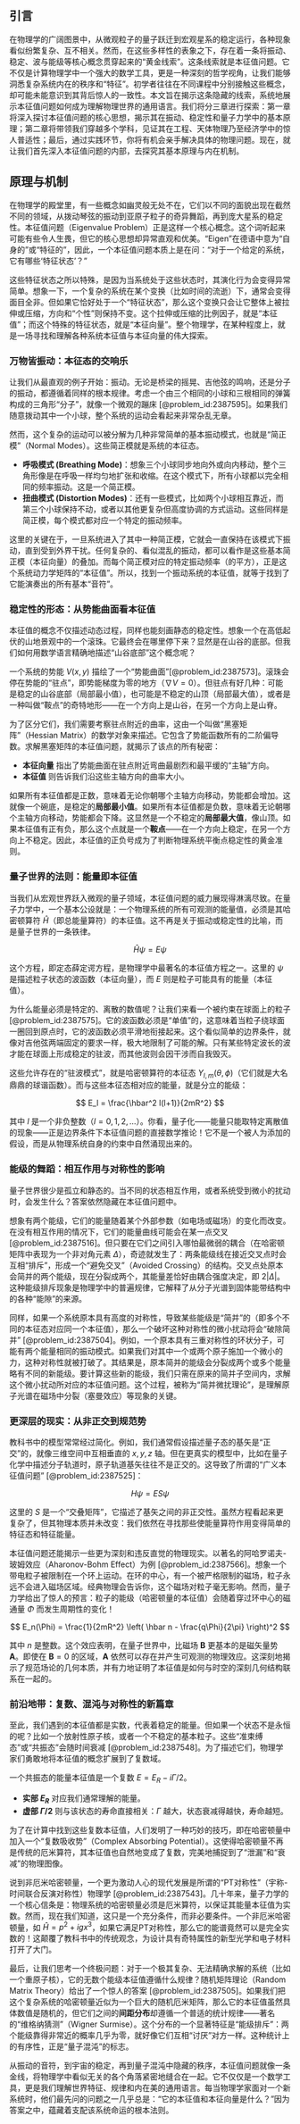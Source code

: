 ## 引言
在物理学的广阔图景中，从微观粒子的量子跃迁到宏观星系的稳定运行，各种现象看似纷繁复杂、互不相关。然而，在这些多样性的表象之下，存在着一条将振动、稳定、波与能级等核心概念贯穿起来的“黄金线索”。这条线索就是本征值问题。它不仅是计算物理学中一个强大的数学工具，更是一种深刻的哲学视角，让我们能够洞悉复杂系统内在的秩序和“特征”。初学者往往在不同课程中分别接触这些概念，却可能未能意识到其背后惊人的一致性。本文旨在揭示这条隐藏的线索，系统地展示本征值问题如何成为理解物理世界的通用语言。我们将分三章进行探索：第一章将深入探讨本征值问题的核心思想，揭示其在振动、稳定性和量子力学中的基本原理；第二章将带领我们穿越多个学科，见证其在工程、天体物理乃至经济学中的惊人普适性；最后，通过实践环节，你将有机会亲手解决具体的物理问题。现在，就让我们首先深入本征值问题的内部，去探究其基本原理与内在机制。

## 原理与机制

在物理学的殿堂里，有一些概念如幽灵般无处不在，它们以不同的面貌出现在截然不同的领域，从拨动琴弦的振动到亚原子粒子的奇异舞蹈，再到庞大星系的稳定性。本征值问题（Eigenvalue Problem）正是这样一个核心概念。这个词听起来可能有些令人生畏，但它的核心思想却异常直观和优美。“Eigen”在德语中意为“自身的”或“特征的”，因此，一个本征值问题本质上是在问：“对于一个给定的系统，它有哪些‘特征状态’？”

这些特征状态之所以特殊，是因为当系统处于这些状态时，其演化行为会变得异常简单。想象一下，一个复杂的系统在某个变换（比如时间的流逝）下，通常会变得面目全非。但如果它恰好处于一个“特征状态”，那么这个变换只会让它整体上被拉伸或压缩，方向和“个性”则保持不变。这个拉伸或压缩的比例因子，就是“本征值”；而这个特殊的特征状态，就是“本征向量”。整个物理学，在某种程度上，就是一场寻找和理解各种系统本征值与本征向量的伟大探索。

### 万物皆振动：本征态的交响乐

让我们从最直观的例子开始：振动。无论是桥梁的摇晃、吉他弦的鸣响，还是分子的振动，都遵循着同样的根本规律。考虑一个由三个相同的小球和三根相同的弹簧构成的三角形“分子”，就像一个微观的蹦床 [@problem_id:2387595]。如果我们随意拨动其中一个小球，整个系统的运动会看起来非常杂乱无章。

然而，这个复杂的运动可以被分解为几种非常简单的基本振动模式，也就是“简正模”（Normal Modes）。这些简正模就是系统的本征态。

-   **呼吸模式 (Breathing Mode)**：想象三个小球同步地向外或向内移动，整个三角形像是在呼吸一样均匀地扩张和收缩。在这个模式下，所有小球都以完全相同的频率振动。这是一个简正模。
-   **扭曲模式 (Distortion Modes)**：还有一些模式，比如两个小球相互靠近，而第三个小球保持不动，或者以其他更复杂但高度协调的方式运动。这些同样是简正模，每个模式都对应一个特定的振动频率。

这里的关键在于，一旦系统进入了其中一种简正模，它就会一直保持在该模式下振动，直到受到外界干扰。任何复杂的、看似混乱的振动，都可以看作是这些基本简正模（本征向量）的叠加。而每个简正模对应的特定振动频率（的平方），正是这个系统动力学矩阵的“本征值”。所以，找到一个振动系统的本征值，就等于找到了它能演奏出的所有基本“音符”。

### 稳定性的形态：从势能曲面看本征值

本征值的概念不仅描述动态过程，同样也能刻画静态的稳定性。想象一个在高低起伏的山地景观中的一个滚珠。它最终会在哪里停下来？显然是在山谷的底部。但我们如何用数学语言精确地描述“山谷底部”这个概念呢？

一个系统的势能 $V(x,y)$ 描绘了一个“势能曲面”[@problem_id:2387573]。滚珠会停在势能的“驻点”，即势能梯度为零的地方（$\nabla V = 0$）。但驻点有好几种：可能是稳定的山谷底部（局部最小值），也可能是不稳定的山顶（局部最大值），或者是一种叫做“鞍点”的奇特地形——在一个方向上是山谷，在另一个方向上是山脊。

为了区分它们，我们需要考察驻点附近的曲率，这由一个叫做“黑塞矩阵”（Hessian Matrix）的数学对象来描述。它包含了势能函数所有的二阶偏导数。求解黑塞矩阵的本征值问题，就揭示了该点的所有秘密：

-   **本征向量** 指出了势能曲面在驻点附近弯曲最剧烈和最平缓的“主轴”方向。
-   **本征值** 则告诉我们沿这些主轴方向的曲率大小。

如果所有本征值都是正数，意味着无论你朝哪个主轴方向移动，势能都会增加。这就像一个碗底，是稳定的**局部最小值**。如果所有本征值都是负数，意味着无论朝哪个主轴方向移动，势能都会下降。这显然是一个不稳定的**局部最大值**，像山顶。如果本征值有正有负，那么这个点就是一个**鞍点**——在一个方向上稳定，在另一个方向上不稳定。因此，本征值的正负号成为了判断物理系统平衡点稳定性的黄金准则。

### 量子世界的法则：能量即本征值

当我们从宏观世界跃入微观的量子领域，本征值问题的威力展现得淋漓尽致。在量子力学中，一个基本公设就是：一个物理系统的所有可观测的能量值，必须是其哈密顿算符 $\hat{H}$（即总能量算符）的本征值。这不再是关于振动或稳定性的比喻，而是量子世界的一条铁律。

$$
\hat{H} \psi = E \psi
$$

这个方程，即定态薛定谔方程，是物理学中最著名的本征值方程之一。这里的 $\psi$ 是描述粒子状态的波函数（本征向量），而 $E$ 则是粒子可能具有的能量（本征值）。

为什么能量必须是特定的、离散的数值呢？让我们来看一个被约束在球面上的粒子 [@problem_id:2387575]。它的波函数必须是“单值”的，这意味着当粒子绕球面一圈回到原点时，它的波函数必须平滑地衔接起来。这个看似简单的边界条件，就像对吉他弦两端固定的要求一样，极大地限制了可能的解。只有某些特定波长的波才能在球面上形成稳定的驻波，而其他波则会因干涉而自我毁灭。

这些允许存在的“驻波模式”，就是哈密顿算符的本征态 $Y_{l,m}(\theta, \phi)$（它们就是大名鼎鼎的球谐函数）。而与这些本征态相对应的能量，就是分立的能级：

$$ E_l = \frac{\hbar^2 l(l+1)}{2mR^2} $$

其中 $l$ 是一个非负整数（$l=0, 1, 2, \dots$）。你看，量子化——能量只能取特定离散值的现象——正是边界条件下本征值问题的直接数学推论！它不是一个被人为添加的假设，而是从物理系统自身的约束中自然涌现出来的。

### 能级的舞蹈：相互作用与对称性的影响

量子世界很少是孤立和静态的。当不同的状态相互作用，或者系统受到微小的扰动时，会发生什么？答案依然隐藏在本征值问题中。

想象有两个能级，它们的能量随着某个外部参数（如电场或磁场）的变化而改变。在没有相互作用的情况下，它们的能量曲线可能会在某一点交叉 [@problem_id:2387516]。但只要在它们之间引入哪怕最微弱的耦合（在哈密顿矩阵中表现为一个非对角元素 $\Delta$），奇迹就发生了：两条能级线在接近交叉点时会互相“排斥”，形成一个“避免交叉”（Avoided Crossing）的结构。交叉点处原本会简并的两个能级，现在分裂成两个，其能量差恰好由耦合强度决定，即 $2|\Delta|$。这种能级排斥现象是物理学中的普遍规律，它解释了从分子光谱到固体能带结构中的各种“能隙”的来源。

同样，如果一个系统原本具有高度的对称性，导致某些能级是“简并”的（即多个不同的本征态对应同一个本征值），那么一个破坏这种对称性的微小扰动将会“破除简并” [@problem_id:2387504]。例如，一个原本具有三重对称性的环状分子，可能有两个能量相同的振动模式。如果我们对其中一个或两个原子施加一个微小的力，这种对称性就被打破了。其结果是，原本简并的能级会分裂成两个或多个能量略有不同的新能级。要计算这些新的能级，我们只需在原来的简并子空间内，求解这个微小扰动所对应的本征值问题。这个过程，被称为“简并微扰理论”，是理解原子光谱在磁场中分裂（塞曼效应）等现象的关键。

### 更深层的现实：从非正交到规范势

教科书中的模型常常经过简化。例如，我们通常假设描述量子态的基矢是“正交”的，就像三维空间中互相垂直的 $x,y,z$ 轴。但在更真实的模型中，比如在量子化学中描述分子轨道时，原子轨道基矢往往不是正交的。这导致了所谓的“广义本征值问题” [@problem_id:2387525]：

$$ H\psi = E S \psi $$

这里的 $S$ 是一个“交叠矩阵”，它描述了基矢之间的非正交性。虽然方程看起来更复杂了，但其物理本质并未改变：我们依然在寻找那些使能量算符作用变得简单的特征态和特征能量。

本征值问题还能揭示一些更为深刻和违反直觉的物理现实。以著名的阿哈罗诺夫-玻姆效应（Aharonov-Bohm Effect）为例 [@problem_id:2387566]。想象一个带电粒子被限制在一个环上运动。在环的中心，有一个被严格限制的磁场，粒子永远不会进入磁场区域。经典物理会告诉你，这个磁场对粒子毫无影响。然而，量子力学给出了惊人的预言：粒子的能级（哈密顿量的本征值）会随着穿过环中心的磁通量 $\Phi$ 而发生周期性的变化！

$$ E_n(\Phi) = \frac{1}{2mR^2} \left( \hbar n - \frac{q\Phi}{2\pi} \right)^2 $$

其中 $n$ 是整数。这个效应表明，在量子世界中，比磁场 $\mathbf{B}$ 更基本的是磁矢量势 $\mathbf{A}$。即使在 $\mathbf{B}=0$ 的区域，$\mathbf{A}$ 依然可以存在并产生可观测的物理效应。这深刻地揭示了规范场论的几何本质，并有力地证明了本征值是如何与时空的深刻几何结构联系在一起的。

### 前沿地带：复数、混沌与对称性的新篇章

至此，我们遇到的本征值都是实数，代表着稳定的能量。但如果一个状态不是永恒的呢？比如一个放射性原子核，或者一个不稳定的基本粒子。这些“准束缚态”或“共振态”会随时间衰减 [@problem_id:2387548]。为了描述它们，物理学家们勇敢地将本征值的概念扩展到了复数域。

一个共振态的能量本征值是一个复数 $E = E_R - i\Gamma/2$。

-   **实部 $E_R$** 对应我们通常理解的能量。
-   **虚部 $\Gamma/2$** 则与该状态的寿命直接相关：$\Gamma$ 越大，状态衰减得越快，寿命越短。

为了在计算中找到这些复数本征值，人们发明了一种巧妙的技巧，即在哈密顿量中加入一个“复数吸收势”（Complex Absorbing Potential）。这使得哈密顿量不再是传统的厄米算符，其本征值也自然地变成了复数，完美地捕捉到了“泄漏”和“衰减”的物理图像。

说到非厄米哈密顿量，一个更为激动人心的现代发展是所谓的“PT对称性”（宇称-时间联合反演对称性）物理学 [@problem_id:2387543]。几十年来，量子力学的一个核心信条是：物理系统的哈密顿量必须是厄米算符，以保证其能量本征值为实数。然而，现在我们知道，这只是一个充分条件，而非必要条件。一个非厄米哈密顿量，如 $\hat{H} = p^2 + i g x^3$，如果它满足PT对称性，那么它的能谱竟然可以是完全实数的！这颠覆了教科书中的传统观念，为设计具有奇特属性的新型光学和电子材料打开了大门。

最后，让我们思考一个终极问题：对于一个极其复杂、无法精确求解的系统（比如一个重原子核），它的无数个能级本征值遵循什么规律？随机矩阵理论（Random Matrix Theory）给出了一个惊人的答案 [@problem_id:2387505]。如果我们把这个复杂系统的哈密顿量近似为一个巨大的随机厄米矩阵，那么它的本征值虽然具体数值是随机的，但它们之间的**间距分布**却遵循一个普适的统计规律——著名的“维格纳猜测”（Wigner Surmise）。这个分布的一个显著特征是“能级排斥”：两个能级靠得非常近的概率几乎为零，就好像它们互相“讨厌”对方一样。这种统计上的有序性，正是“量子混沌”的标志。

从振动的音符，到宇宙的稳定，再到量子混沌中隐藏的秩序，本征值问题就像一条金线，将物理学中看似无关的各个角落紧密地缝合在一起。它不仅仅是一个数学工具，更是我们理解世界特征、规律和内在美的通用语言。每当物理学家面对一个新系统时，他们最先问的问题之一几乎总是：“它的本征值和本征向量是什么？”因为答案之中，蕴藏着支配该系统命运的根本法则。